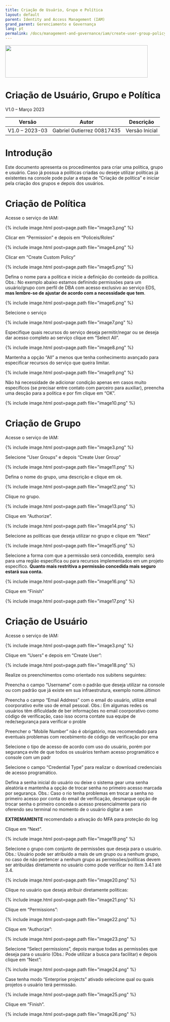 ```yaml
---
title: Criação de Usuário, Grupo e Política
layout: default
parent: Identity and Access Management (IAM)
grand_parent: Gerenciamento e Governança
lang: pt
permalink: /docs/management-and-governance/iam/create-user-group-policy
---
```

<img width="450px" height="102px" src="https://console-static.huaweicloud.com/static/authui/20210202115135/public/custom/images/logo-en.svg">

# Criação de Usuário, Grupo e Política

V1.0 – Março 2023

| **Versão**        | **Autor**                      | **Descrição**        |
| ----------------- | ------------------------------ | -------------------- |
| V1.0 – 2023-03    | Gabriel Gutierrez 00817435     | Versão Inicial       |

# Introdução

Este documento apresenta os procedimentos para criar uma política, grupo
e usuário. Caso já possua a políticas criadas ou deseje utilizar
políticas já existentes na console pode pular a etapa de “Criação de
política” e iniciar pela criação dos grupos e depois dos usuários.

# Criação de Política

Acesse o serviço de IAM:

{% include image.html post=page.path file="image3.png" %}

Clicar em “Permission” e depois em “Policeis/Roles”

{% include image.html post=page.path file="image4.png" %}

Clicar em “Create Custom Policy”

{% include image.html post=page.path file="image5.png" %}

Defina o nome para a política e inicie a definição do conteúdo da política. Obs.: No exemplo abaixo estamos definindo permissões para um usuário/grupo com perfil de DBA com acesso exclusivo ao serviço EDS, **mas lembre-se de ajustar de acordo com a necessidade que tem**.

{% include image.html post=page.path file="image6.png" %}

Selecione o serviço

{% include image.html post=page.path file="image7.png" %}

Especifique quais recursos do serviço deseja permitir/negar ou se deseja dar acesso completo ao serviço clique em “Select All”.

{% include image.html post=page.path file="image8.png" %}

Mantenha a opção “All” a menos que tenha conhecimento avançado para especificar recursos do serviço que queira limitar.

{% include image.html post=page.path file="image9.png" %}

Não há necessidade de adicionar condição apenas em casos muito específicos (se precisar entre contato com parceiro para auxiliar), preencha uma desção para a política e por fim clique em “OK”.

{% include image.html post=page.path file="image10.png" %}

# Criação de Grupo

Acesse o serviço de IAM:

{% include image.html post=page.path file="image3.png" %}

Selecione “User Groups” e depois “Create User Group”

{% include image.html post=page.path file="image11.png" %}

Defina o nome do grupo, uma descrição e clique em ok.

{% include image.html post=page.path file="image12.png" %}

Clique no grupo.

{% include image.html post=page.path file="image13.png" %}

Clique em “Authorize”.

{% include image.html post=page.path file="image14.png" %}

Selecione as políticas que deseja utilizar no grupo e clique em “Next”

{% include image.html post=page.path file="image15.png" %}

Selecione a forma com que a permissão será concedida, exemplo: será para uma região específica ou para recursos implementados em um projeto específico. **Quanto mais restritiva a permissão concedida mais seguro estará sua conta.**

{% include image.html post=page.path file="image16.png" %}

Clique em “Finish”

{% include image.html post=page.path file="image17.png" %}

# Criação de Usuário

Acesse o serviço de IAM:

{% include image.html post=page.path file="image3.png" %}

Clique em “Users” e depois em “Create User”:

{% include image.html post=page.path file="image18.png" %}

Realize os preenchimentos como orientado nos subitens seguintes:

Preencha o campo “Username” com o padrão que deseja utilizar na console ou com padrão que já existe em sua infraestrutura, exemplo nome.últimon

Preencha o campo “Email Address” com o email do usuário, utilize email coorporativo evite uso de email pessoal. Obs.: Em algumas redes os usuários têm dificuldade de ber informações no email coorporativo como código de verificação, caso isso ocorra contate sua equipe de rede/segurança para verificar o proble

Preencher o “Mobile Number” não é obrigatório, mas recomendado para eventuais problemas com recebimento de código de verificação por ema

Selecione o tipo de acesso de acordo com uso do usuário, porém por segurança evite de que todos os usuários tenham acesso programático e console com um padr

Selecione o campo “Credential Type” para realizar o download credenciais de acesso programático.

Defina a senha inicial do usuário ou deixe o sistema gear uma senha aleatória e mantenha a opção de trocar senha no primeiro acesso marcada por segurança. Obs.: Caso o 
rio tenha problemas em trocar a senha no primeiro acesso por conta do email de verificação, desmarque opção de trocar senha o primeiro conceda o acesso presencialmente para 
rio oferendo seu terminal no momento de o usuário digitar a sen

**EXTREMAMENTE** recomendado a ativação do MFA para proteção do log

Clique em “Next”.

{% include image.html post=page.path file="image19.png" %}

Selecione o grupo com conjunto de permissões que deseja para o usuário. Obs.: Usuário pode ser atribuído a mais de um grupo ou a nenhum grupo, no caso de não pertencer a nenhum grupo as permissões/políticas devem ser atribuídas diretamente no usuário como pode verificar no item 3.4.1 até 3.4.

{% include image.html post=page.path file="image20.png" %}

Clique no usuário que deseja atribuir diretamente políticas:

{% include image.html post=page.path file="image21.png" %}

Clique em “Permissions”:

{% include image.html post=page.path file="image22.png" %}

Clique em “Authorize”:

{% include image.html post=page.path file="image23.png" %}

Selecione “Select permissions”, depois marque todas as permissões que deseja para o usuário (Obs.: Pode utilizar a busca para facilitar) e depois clique em “Next”:

{% include image.html post=page.path file="image24.png" %}

Case tenha modo “Enterprise projects” ativado selecione qual ou quais projetos o usuário terá permissão.

{% include image.html post=page.path file="image25.png" %}

Clique em “Finish”.

{% include image.html post=page.path file="image26.png" %}
